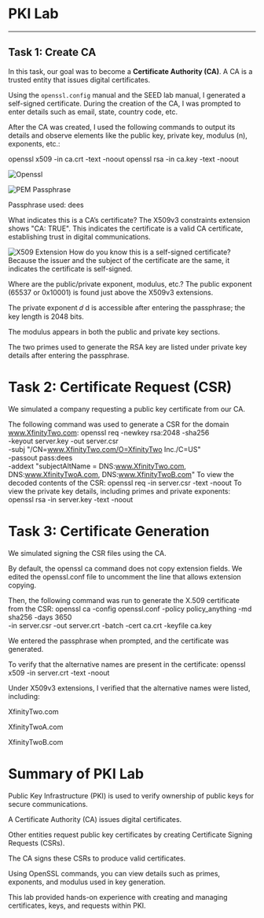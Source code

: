 

# PKI Lab

---

## Task 1: Create CA

In this task, our goal was to become a **Certificate Authority (CA)**. A CA is a trusted entity that issues digital certificates.

Using the `openssl.config` manual and the SEED lab manual, I generated a self-signed certificate. During the creation of the CA, I was prompted to enter details such as email, state, country code, etc.

After the CA was created, I used the following commands to output its details and observe elements like the public key, private key, modulus \(n\), exponents, etc.:


openssl x509 -in ca.crt -text -noout
openssl rsa -in ca.key -text -noout

![Openssl](https://media.discordapp.net/attachments/1174554222323318844/1398040454691553351/PKI_1.png?ex=6883ea22&is=688298a2&hm=6afc0f32dff1159f5ce6203cca847009b1199ac971ce39fd012b90f66ec84387&=&format=webp&quality=lossless)

![PEM Passphrase](https://media.discordapp.net/attachments/1174554222323318844/1398040454100160603/PKI_2.png?ex=6883ea22&is=688298a2&hm=8d4887c524110d71696e2ae42a15c3c418e99efffb94b85e1e84befb4674fff2&=&format=webp&quality=lossless)

Passphrase used: dees

What indicates this is a CA’s certificate?
The X509v3 constraints extension shows "CA: TRUE". This indicates the certificate is a valid CA certificate, establishing trust in digital communications.

![X509 Extension](https://media.discordapp.net/attachments/1174554222323318844/1398040453839851602/PKI_3.png?ex=6883ea22&is=688298a2&hm=4a2072158fea5d341a93bf124e1cfd4c55fe56e5edb390ed54f350b873f3e86c&=&format=webp&quality=lossless)
How do you know this is a self-signed certificate?
Because the issuer and the subject of the certificate are the same, it indicates the certificate is self-signed.

Where are the public/private exponent, modulus, etc.?
The public exponent (65537 or 0x10001) is found just above the X509v3 extensions.

The private exponent 
𝑑
d is accessible after entering the passphrase; the key length is 2048 bits.

The modulus appears in both the public and private key sections.

The two primes used to generate the RSA key are listed under private key details after entering the passphrase.

# Task 2: Certificate Request (CSR)
We simulated a company requesting a public key certificate from our CA.

The following command was used to generate a CSR for the domain www.XfinityTwo.com:
openssl req -newkey rsa:2048 -sha256 \
  -keyout server.key -out server.csr \
  -subj "/CN=www.XfinityTwo.com/O=XfinityTwo Inc./C=US" \
  -passout pass:dees \
  -addext "subjectAltName = DNS:www.XfinityTwo.com, DNS:www.XfinityTwoA.com, DNS:www.XfinityTwoB.com"
To view the decoded contents of the CSR:
openssl req -in server.csr -text -noout
To view the private key details, including primes and private exponents:
openssl rsa -in server.key -text -noout

# Task 3: Certificate Generation
We simulated signing the CSR files using the CA.

By default, the openssl ca command does not copy extension fields. We edited the openssl.conf file to uncomment the line that allows extension copying.

Then, the following command was run to generate the X.509 certificate from the CSR:
openssl ca -config openssl.conf -policy policy_anything -md sha256 -days 3650 \
  -in server.csr -out server.crt -batch -cert ca.crt -keyfile ca.key


We entered the passphrase when prompted, and the certificate was generated.

To verify that the alternative names are present in the certificate:
openssl x509 -in server.crt -text -noout

Under X509v3 extensions, I verified that the alternative names were listed, including:

XfinityTwo.com

XfinityTwoA.com

XfinityTwoB.com

# Summary of PKI Lab
Public Key Infrastructure (PKI) is used to verify ownership of public keys for secure communications.

A Certificate Authority (CA) issues digital certificates.

Other entities request public key certificates by creating Certificate Signing Requests (CSRs).

The CA signs these CSRs to produce valid certificates.

Using OpenSSL commands, you can view details such as primes, exponents, and modulus used in key generation.

This lab provided hands-on experience with creating and managing certificates, keys, and requests within PKI.


